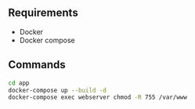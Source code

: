 ## Requirements

- Docker
- Docker compose

## Commands

```bash
cd app
docker-compose up --build -d
docker-compose exec webserver chmod -R 755 /var/www
```

